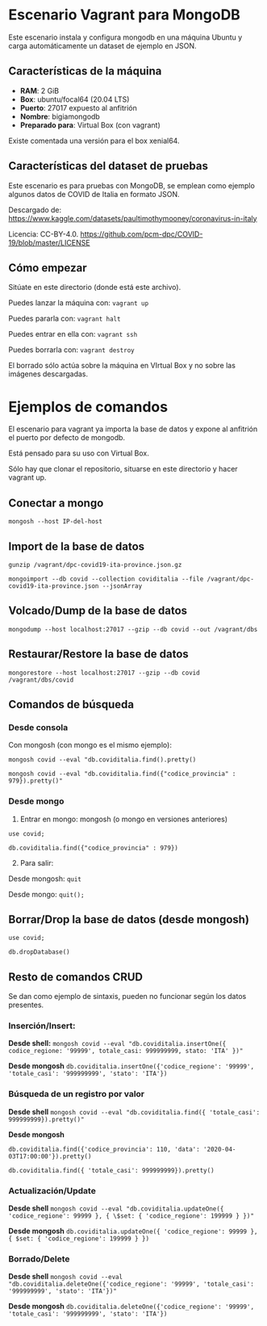 # Escenario Vagrant para MongoDB
Este escenario instala y configura mongodb en una máquina Ubuntu y carga automáticamente un dataset de ejemplo en JSON.

## Características de la máquina

* **RAM**: 2 GiB
* **Box**: ubuntu/focal64 (20.04 LTS)
* **Puerto**: 27017 expuesto al anfitrión
* **Nombre**: bigiamongodb
* **Preparado para**: Virtual Box (con vagrant)

Existe comentada una versión para el box xenial64.

## Características del dataset de pruebas
Este escenario es para pruebas con MongoDB, se emplean como ejemplo algunos datos de COVID de Italia en formato JSON.

Descargado de: <https://www.kaggle.com/datasets/paultimothymooney/coronavirus-in-italy>

Licencia: CC-BY-4.0. <https://github.com/pcm-dpc/COVID-19/blob/master/LICENSE>

## Cómo empezar
Sitúate en este directorio (donde está este archivo).

Puedes lanzar la máquina con:
 `vagrant up`

Puedes pararla con:
 `vagrant halt`
 
Puedes entrar en ella con:
 `vagrant ssh`

Puedes borrarla con:
 `vagrant destroy`

El borrado sólo actúa sobre la máquina en VIrtual Box y no sobre las imágenes descargadas.

# Ejemplos de comandos

El escenario para vagrant ya importa la base de datos y expone al anfitrión el puerto por defecto de mongodb.

Está pensado para su uso con Virtual Box.

Sólo hay que clonar el repositorio, situarse en este directorio y hacer vagrant up.

## Conectar a mongo
 `mongosh --host IP-del-host`

## Import de la base de datos
 `gunzip /vagrant/dpc-covid19-ita-province.json.gz`

 `mongoimport --db covid --collection coviditalia --file /vagrant/dpc-covid19-ita-province.json --jsonArray`

## Volcado/Dump de la base de datos
 `mongodump --host localhost:27017 --gzip --db covid --out /vagrant/dbs`

## Restaurar/Restore la base de datos
 `mongorestore --host localhost:27017 --gzip --db covid /vagrant/dbs/covid`

## Comandos de búsqueda

### Desde consola
Con mongosh (con mongo es el mismo ejemplo):

 `mongosh covid --eval "db.coviditalia.find().pretty()`

 `mongosh covid --eval "db.coviditalia.find({"codice_provincia" : 979}).pretty()"`

### Desde mongo
1) Entrar en mongo: mongosh (o mongo en versiones anteriores)

`use covid;`

`db.coviditalia.find({"codice_provincia" : 979})`

2) Para salir:

Desde mongosh: `quit`

Desde mongo: `quit();`

## Borrar/Drop la base de datos (desde mongosh)
`use covid;`

`db.dropDatabase()`

## Resto de comandos CRUD
Se dan como ejemplo de sintaxis, pueden no funcionar según los datos presentes.

### Inserción/Insert:
**Desde shell:**
`mongosh covid --eval "db.coviditalia.insertOne({ codice_regione: '99999', totale_casi: 999999999, stato: 'ITA' })"`

**Desde mongosh**
`db.coviditalia.insertOne({'codice_regione': '99999', 'totale_casi': '999999999', 'stato': 'ITA'})`

### Búsqueda de un registro por valor
**Desde shell**
`mongosh covid --eval "db.coviditalia.find({ 'totale_casi': 999999999}).pretty()"`

**Desde mongosh**

`db.coviditalia.find({'codice_provincia': 110, 'data': '2020-04-03T17:00:00'}).pretty()`

`db.coviditalia.find({ 'totale_casi': 999999999}).pretty()`

### Actualización/Update
**Desde shell**
`mongosh covid --eval "db.coviditalia.updateOne({ 'codice_regione': 99999 }, { \$set: { 'codice_regione': 199999 } })"`

**Desde mongosh**
`db.coviditalia.updateOne({ 'codice_regione': 99999 }, { $set: { 'codice_regione': 199999 } })`

### Borrado/Delete
**Desde shell**
`mongosh covid --eval "db.coviditalia.deleteOne({'codice_regione': '99999', 'totale_casi': '999999999', 'stato': 'ITA'})"`

**Desde mongosh**
`db.coviditalia.deleteOne({'codice_regione': '99999', 'totale_casi': '999999999', 'stato': 'ITA'})`

